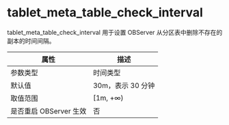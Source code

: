 tablet_meta_table_check_interval 
===================================================
tablet_meta_table_check_interval 用于设置 OBServer 从分区表中删除不存在的副本的时间间隔。


|      **属性**      |    **描述**    |
|------------------|--------------|
| 参数类型             | 时间类型         |
| 默认值              | 30m，表示 30 分钟 |
| 取值范围             | \[1m, +∞)    |
| 是否重启 OBServer 生效 | 否            |



